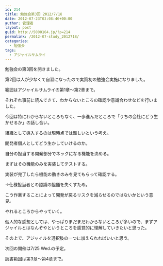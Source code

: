 ```yaml
---
id: 214
title: 勉強会第3回 2012/7/18
date: 2012-07-23T03:08:46+00:00
author: 管理者
layout: post
guid: http://5000164.jp/?p=214
permalink: /2012-07-study_2012718/
categories:
  - 勉強会
tags:
  - アジャイルサムライ
---
```

勉強会の第3回を開きました。
  
第2回は人が少なくて自習になったので実質初の勉強会実施になりました。

範囲はアジャイルサムライの第1章〜第2章まで。
  
それぞれ事前に読んできて、わからないところの確認や意識合わせなどを行いました。

今回は特にわからないところもなく、一歩進んだところで「うちの会社にどう生かせるか」の話し合い。
  
組織として導入するのは現時点では難しいという考え。
  
開発者個人としてどう生かしていけるのか。

自分の担当する開発部分でネックになる機能を決める。
  
まずはその機能のみを実装してテストする。
  
実装が完了したら機能の動きのみを見てもらって確認する。
  
→仕様担当者との認識の齟齬を失くすため。

こう作業することによって開発が戻るリスクを減らせるのではないかという意見。
  
やれるところからやっていく。

個人的な感想としては、やっぱりまだまだわからないところが多いので、まずアジャイルとはなんぞやというところを感覚的に理解していきたいと思った。
  
その上で、アジャイルを選択肢の一つに加えられればいいと思う。

次回の開催は7/25 Wed.の予定。
  
読書範囲は第3章～第4章まで。